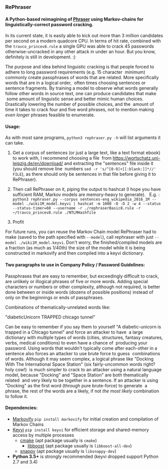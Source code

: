 ### RePhraser

#### A Python-based reimagining of [Phraser](https://github.com/Sparell/Phraser) using Markov-chains for linguistically-correct password cracking.

In its current state, it is easily able to kick out more than 3 million candidates per second on a modern quadcore CPU.
In terms of hit rate, combined with the `travco_princev8.rule` a single GPU was able to crack 
45 passwords otherwise-uncracked in any other attack in under an hour. But you know, definitely is still in development. :)

The purpose and idea behind linguistic cracking is that people forced to adhere to long password requirements (e.g. 15 character
 minimum) commonly create passphrases of words that are related. More specifically words that are in a logical order,
 often times choosing sentences or sentence fragments.
By training a model to observe what words generally follow other words in source text, one can produce candidates that make
 some amount of linguistic sense and better mimic human choices. Drastically lowering the number of possible choices, and the
 amount of time it takes to crack four and five word phrases, not to mention making *even longer* phrases feasible to enumerate.

#### Usage:

As with most sane programs, `python3 rephraser.py -h` will list arguments it can take.

1. Get a corpus of sentences (or just a large text, like a text format ebook) to work with, I recommend choosing a file 
 from https://wortschatz.uni-leipzig.de/en/download/ and extracting the "sentences" file inside it (you should remove line
 numbers `sed -r 's/^[0-9]+[[:blank:]]*//' FILE`), as there should only be sentences in that file before giving it to RePhraser).

2. Then call RePhraser on it, piping the output to hashcat (I hope you have sufficient RAM, Markov models are memory-heavy to generate). 
  E.g. :
  `python3 rephraser.py --corpus sentences-eng_wikipedia_2016_1M --model ./wiki1M_model.keyvi | hashcat -m 1000 -O -D 2 -w 4 --status --status-timer=60 --username -r ./rephraserBasic8.rule -r ~/travco_princev8.rule ./NTLMHashfile`

3. Profit

For future runs, you can reuse the Markov Chain model RePhraser had to make (saved to the path specified with `--model`), call rephraser with just `--model ./wiki1M_model.keyvi`. Don't worry, the finished/compiled models are a fraction (as much as 1/40th) the size of the model while it is being constructed in markovify and then compiled into a keyvi dictionary.

#### Two paragraphs to use in Company Policy / Password Guidelines:

Passphrases that are easy to remember, but exceedingly difficult to crack, are unlikely or illogical phrases of five or more words.
Adding special characters or numbers or other complexity, although not required, is better done between or inside words
(dozens of possible positions) instead of only on the beginnings or ends of passphrases.

Combinations of thematically-unrelated words like:

"diabeticUnicorn TRAPPED chicago tunnel"

Can be easy to remember if you say them to yourself "A diabetic-unicorn is trapped in a Chicago tunnel" and force an attacker to have
 a large dictionary with multiple types of words (cities, structures, fantasy creatures, verbs, medical conditions) to even have a chance of
 producing your password. Using words that wouldn't typically come after each-other in a sentence also forces an attacker to use brute force to guess
 combinations of words. Although it may seem complex, a logical phrase like "Docking With The International Space Station" (six fairly-uncommon words right? holy cow!)
 is much simpler to crack to an attacker using a natural language model, because "Docking" and "Space Station" are both thematically related
 and very likely to be together in a sentence. If an attacker is using "Docking" as the first word (through pure brute-force) to generate
 a phrase, the rest of the words are a likely, if not *the most likely* combination to follow it.

#### Dependencies:

- [Markovify](https://github.com/jsvine/markovify) `pip install markovify` for initial creation and compilation of Markov Chains
- [Keyvi](https://github.com/KeyviDev/keyvi) `pip install keyvi` for efficient storage and shared-memory access by multiple processes
	 - [cmake](https://gitlab.kitware.com/cmake/cmake)  (apt package usually is `cmake`)
		 - [libboost](https://gitlab.kitware.com/cmake/cmake/issues/19402) (apt package usually is `libboost-all-dev`)
	 - [snappy](https://github.com/google/snappy) (apt package usually is `libsnappy-dev`)
- **Python 3.5+** is strongly recommended (keyvi dropped support Python 2.7 and 3.4)
